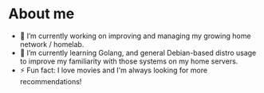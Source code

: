 # About me

- 🔭 I’m currently working on improving and managing my growing home network / homelab.
- 🌱 I’m currently learning Golang, and general Debian-based distro usage to improve my familiarity with those systems on my home servers.
- ⚡ Fun fact: I love movies and I'm always looking for more recommendations!
